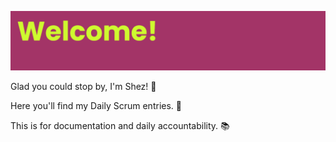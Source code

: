 ![Header](https://github.com/ShezzyBear/DailyScrum/blob/main/Templates/banner.png?raw=true)

Glad you could stop by, I'm Shez! :wave:

Here you'll find my Daily Scrum entries. :notebook:

This is for documentation and daily accountability. :books: